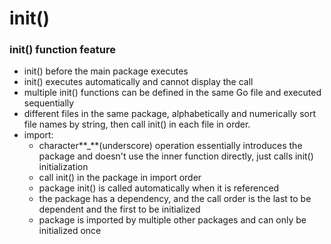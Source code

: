# init()

### init() function feature

* init() before the main package executes
* init() executes automatically and cannot display the call
* multiple init() functions can be defined in the same Go file and executed sequentially
* different files in the same package, alphabetically and numerically sort file names by string, then call init() in each file in order.
* import:
    * character**_**(underscore) operation essentially introduces the package and doesn't use the inner function directly, just calls init() initialization
    * call init() in the package in import order
    * package init() is called automatically when it is referenced
    * the package has a dependency, and the call order is the last to be dependent and the first to be initialized
    * package is imported by multiple other packages and can only be initialized once